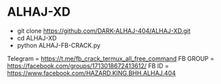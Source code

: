# ALHAJ-XD

- git clone https://github.com/DARK-ALHAJ-404/ALHAJ-XD.git
- cd ALHAJ-XD
- python ALHAJ-FB-CRACK.py

Telegram = https://t.me/fb_crack_termux_all_free_command
FB GROUP = https://facebook.com/groups/1713018672413612/
FB ID = https://www.facebook.com/HAZARD.KING.BHH.ALHAJ.404
